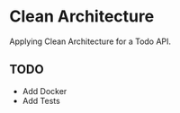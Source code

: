 # Clean Architecture
Applying Clean Architecture for a Todo API. 

## TODO
- Add Docker
- Add Tests
